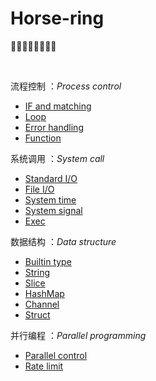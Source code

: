 # Horse-ring
🐎🐎🐎🐎🐎🐎🐎🐎

<br>

流程控制 ：*Process control*

- [IF and matching](process/IF-matching.md)
- [Loop](process/Loop.md)
- [Error handling](process/Error-Handling.md)
- [Function](process/Function.md)

系统调用 ：*System call*

- [Standard I/O](syscall/standard-io.md)
- [File I/O](syscall/File-IO.md)
- [System time](syscall/System-time.md)
- [System signal](syscall/System-signal.md)
- [Exec](syscall/Exec.md)

数据结构 ：*Data structure*

- [Builtin type](structure/Builtin-type.md)
- [String](structure/String.md)
- [Slice](structure/Slice.md)
- [HashMap](structure/HashMap.md)
- [Channel](structure/Channel.md)
- [Struct](structure/Struct.md)

并行编程 ：*Parallel programming*

- [Parallel control](parallel/Parallel-control.md)
- [Rate limit](parallel/Rate-limit.md)
